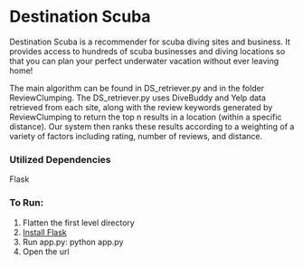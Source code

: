 # Destination Scuba
Destination Scuba is a recommender for scuba diving sites and business. It provides access to hundreds of scuba businesses and diving locations so that you can plan your perfect underwater vacation without ever leaving home!

The main algorithm can be found in DS_retriever.py and in the folder ReviewClumping. The DS_retriever.py uses DiveBuddy and Yelp data retrieved from each site, along with the review keywords generated by ReviewClumping to return the top n results in a location (within a specific distance).  Our system then ranks these results according to a weighting of a variety of factors including rating, number of reviews, and distance.

### Utilized Dependencies
Flask

### To Run:  
1. Flatten the first level directory  
2. [Install Flask](http://flask.pocoo.org/)  
3. Run app.py: python app.py  
4. Open the url  
